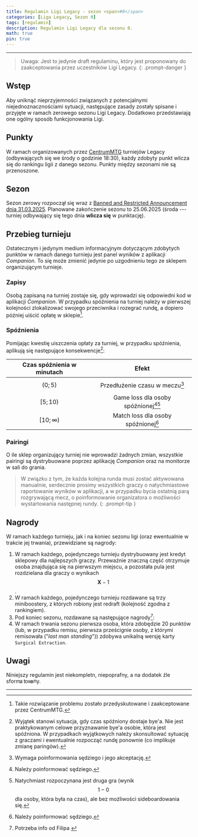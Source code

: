 ```yaml
---
title: Regulamin Ligi Legacy - sezon <span>#0</span>
categories: [Liga Legacy, Sezon 0]
tags: [regulamin]
description: Regulamin Ligi Legacy dla sezonu 0.
math: true
pin: true
---
```


---

> Uwaga: Jest to jedynie draft regulaminu, który jest proponowany do zaakceptowania przez uczestników Ligi Legacy.
{: .prompt-danger }

## Wstęp

Aby uniknąć nieprzyjemności związanych z potencjalnymi niejednoznacznościami sytuacji, następujące zasady zostały spisane i przyjęte w ramach zerowego sezonu Ligi Legacy. Dodatkowo przedstawiają one ogólny sposób funkcjonowania Ligi.

## Punkty

W ramach organizowanych przez [CentrumMTG](https://www.centrum-mtg.com.pl/) turniejów Legacy (odbywających się we środy o godzinie 18:30), każdy zdobyty punkt wlicza się do rankingu ligii z danego sezonu. Punkty między sezonami nie są przenoszone. 

## Sezon

Sezon zerowy rozpoczął się wraz z [Banned and Restricted Announcement dnia 31.03.2025](https://magic.wizards.com/en/news/announcements/banned-and-restricted-announcement-march-31-2025). Planowane zakończenie sezonu to 25.06.2025 (środa --- turniej odbywający się tego dnia **wlicza się** w punktację).

## Przebieg turnieju

Ostatecznym i jedynym medium informacyjnym dotyczącym zdobytych punktów w ramach danego turnieju jest panel wyników z aplikacji _Companion_. To się może zmienić jedynie po uzgodnieniu tego ze sklepem organizującym turnieje.

### Zapisy

Osobą zapisaną na turniej zostaje się, gdy wprowadzi się odpowiedni kod w aplikacji _Companion_. W przypadku spóźnienia na turniej należy w pierwszej kolejności zlokalizować swojego przeciwnika i rozegrać rundę, a dopiero później uiścić opłatę w sklepie[^ustalone-z-organizatorem].

[^ustalone-z-organizatorem]: Takie rozwiązanie problemu zostało przedyskutowane i zaakceptowane przez CentrumMTG.

### Spóźnienia

Pomijając kwestię uiszczenia opłaty za turniej, w przypadku spóźnienia, aplikują się następujące konsekwencje[^chyba-ze-bye]:

| Czas spóźnienia w minutach |                        Efekt                         |
|:--------------------------:|:----------------------------------------------------:|
|        $$ (0; 5) $$        |         Przedłużenie czasu w meczu[^sedzia1]         |
|       $$ [5; 10) $$        | Game loss dla osoby spóźnionej[^sedzia2][^sideboard] |
|     $$ [10; \infty) $$     |      Match loss dla osoby spóźnionej[^sedzia2]       |


[^chyba-ze-bye]: Wyjątek stanowi sytuacja, gdy czas spóźniony dostaje bye'a. Nie jest praktykowanym celowe przyznawanie bye'a osobie, która jest spóźniona. W przypadkach wyjątkowych należy skonsultować sytuację z graczami i ewentualnie rozpocząć rundę ponownie (co implikuje zmianę paringów).

[^sedzia1]: Wymaga poinformowania sędziego i jego akceptację.
[^sedzia2]: Należy poinformować sędziego.
[^sideboard]: Natychmiast rozpoczynana jest druga gra (wynik $$1-0$$ dla osoby, która była na czas), ale bez możliwości sideboardowania się.

### Pairingi

O ile sklep organizujący turniej nie wprowadzi żadnych zmian, wszystkie pairingi są dystrybuowane poprzez aplikację _Companion_ oraz na monitorze w sali do grania.

> W związku z tym, że każda kolejna runda musi zostać aktywowana manualnie, serdecznie prosimy wszystkich graczy o natychmiastowe raportowanie wyników w aplikacji, a w przypadku bycia ostatnią parą rozgrywającą mecz, o poinformowanie organizatora o możliwości wystartowania następnej rundy.
{: .prompt-tip }

## Nagrody

W ramach każdego turnieju, jak i na koniec sezonu ligi (oraz ewentualnie w trakcie jej trwania), przewidziane są nagrody:

1. W ramach każdego, pojedynczego turnieju dystrybuowany jest kredyt sklepowy dla najlepszych graczy. Przeważnie znaczną część otrzymuje osoba znajdująca się na pierwszym miejscu, a pozostała pula jest rozdzielana dla graczy o wynikach $$ \mathbf{X}-1 $$.
2. W ramach każdego, pojedynczego turnieju rozdawane są trzy miniboostery, z których robiony jest redraft (kolejność zgodna z rankingiem).
3. Pod koniec sezonu, rozdawane są następujące nagrody[^gib-info]:
4. W ramach trwania sezonu pierwsza osoba, która zdobędzie 20 punktów (lub, w przypadku remisu, pierwsza prześcignie osoby, z którymi remisowała ("_last man standing_")) zdobywa unikalną wersję karty `Surgical Extraction`.

[^gib-info]: Potrzeba info od Filipa <i class="fa-solid fa-face-grin-beam-sweat"></i>

## Uwagi

Niniejszy regulamin jest niekompletn, niepoprafny, a na dodatek źle sform<span style="position:relative;left:-1.2pt">a</span><span style="position:relative;left:1pt">t</span>ow<span style="position:relative;left:-3pt">a<span style="position:relative;bottom:0.15ex">n</span>y.</span>

---
